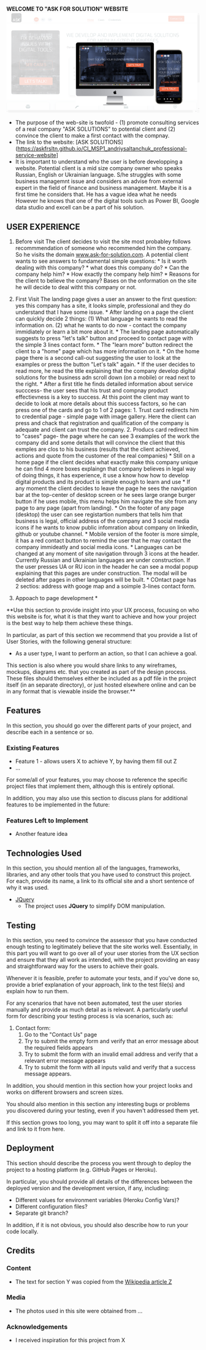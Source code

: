 **WELCOME TO "ASK FOR SOLUTION" WEBSITE**
![ASK Solutions site preview](/assets/imgs/readme-top1.jpg "Desktop mobile site preview")

* The purpose of the web-site is twofold - (1) promote consulting services of a real company "ASK SOLUTIONS" to potential client 
and (2) convince the client to make a first contact with the compnay. 
* The link to the website: [ASK SOLUTIONS](https://askfrsltn.github.io/CI_MSP1_andriysaltanchuk_professional-service-website]
* It is important to understand who the user is before developping a website. Potential client is a mid size company owner 
who speaks Russian, English or Ukrainian language. S/he struggles with some business managemnt issue and considers an advise 
from external expert in the field of finance and business management. Maybe it is a first time he considers that. He has a vague idea what he needs
However he knows that one of the digital tools such as Power BI, Google data studio and excell can be a part of his solution.

## USER EXPERIENCE
1. Before visit
The client decides to visit the site most probabley follows recommmendation of someone who recommended him the company. 
So he visits the domain www.ask-for-solution.com. A potential client wants to see answers to fundamental simple questions:
        * Is it worth dealing with this company?
        * what does this company do?
        * Can the company help him?
        * How exactly the company help him?
        * Reasons for the client to believe the company?
Bases on the onformation on the site he will decide to deal witht this company or not.

2. First Visit
The landing page gives a user an answer to the first question: yes this company has a site, it looks simple, professional 
and they do understand that I have some issue.
        * After landing on a page the client can quickly decide 2 things: (1) What language he wants to read the information on.
        (2) what he wants to do now - contact the company immidiately or learn a bit more about it. 
        * The landing page automatically suggests to press "let's talk" button and proceed to contact page with the simple 3 lines contact form.
        * The "learn more" button redirect the client to a "home" page which has more information on it. 
        * On the home page there is a second call-out suggesting the user to look at the examples or press the button "Let's talk" again. 
        * If the user decides to read more, he read the title explaining that the company develop digital solutions for the business adn scroll 
        down (on a mobile) or read next to the right.
        * After a first title he finds detailed information about service succcess- the user sees that his trust and compnay product 
        effectievness is a key to success. 
        At this point the client may want to decide to look at more details about this success factors, so he can press one of 
        the cards and go to 1 of 2 pages:
            1. Trust card redirects him to credential page - simple page with image gallery. Here the client can press and chack that registration 
            and qualification of the company is adequate and client can trust the company.
            2. Producs card redirect him to "cases" page- the page where he can see 3  examples of the work the company did and some 
            details that will convince the client that this exmples are clos to his business (results that the client achieved, actions and 
            quote from the customer of the real companies)
        * Still on a home page if the client decides what exactly make this company unique he can find 4 more boxes explaingn that company 
        believes in legal way of doing things, it has experience, it use a know how how to develop digital products and its 
        product is simple enough to learn and use
        * If any moment the client decides to leave the page he sees the navigation bar at the top-center of desktop screen 
        or he sees large orange burger button if he uses mobile, this menu helps him navigate the site from any page to any page (apart from landing).
        * On the footer of any page (desktop) the user can see registartion numbers that tells him that business is legal, 
        official address of the company and 3 social media icons if he wants to know public infomration about company on linkedin, github or youtube channel.
        * Mobile version of the footer is more simple, it has a red contact button to remind the user that 
        he may contact the company immideatly and social media icons.
        * Languages can be changed at any moment of site navigation through 3 icons at the header. 
        Currently Russian and Ukrainian languages are under construction. If the user presses UA or RU icon in the header he can see a modal popup 
        explaining that this pages are under construction. The modal will be deleted after pages in other languages will be built.
        * COntact page has 2 sectios: address with googe map and a soimple 3-lines contact form.

2. Appoach to page development
    *


**Use this section to provide insight into your UX process, focusing on who this website is for, what it is that they want to achieve and how your project is the best way to help them achieve these things.

In particular, as part of this section we recommend that you provide a list of User Stories, with the following general structure:
- As a user type, I want to perform an action, so that I can achieve a goal.

This section is also where you would share links to any wireframes, mockups, diagrams etc. that you created as part of the design process. 
These files should themselves either be included as a pdf file in the project itself (in an separate directory), or just hosted elsewhere 
online and can be in any format that is viewable inside the browser.**

## Features

In this section, you should go over the different parts of your project, and describe each in a sentence or so.
 
### Existing Features
- Feature 1 - allows users X to achieve Y, by having them fill out Z
- ...

For some/all of your features, you may choose to reference the specific project files that implement them, although this is entirely optional.

In addition, you may also use this section to discuss plans for additional features to be implemented in the future:

### Features Left to Implement
- Another feature idea

## Technologies Used

In this section, you should mention all of the languages, frameworks, libraries, and any other tools that you have used to construct this project. For each, provide its name, a link to its official site and a short sentence of why it was used.

- [JQuery](https://jquery.com)
    - The project uses **JQuery** to simplify DOM manipulation.


## Testing

In this section, you need to convince the assessor that you have conducted enough testing to legitimately believe that the site works well. Essentially, in this part you will want to go over all of your user stories from the UX section and ensure that they all work as intended, with the project providing an easy and straightforward way for the users to achieve their goals.

Whenever it is feasible, prefer to automate your tests, and if you've done so, provide a brief explanation of your approach, link to the test file(s) and explain how to run them.

For any scenarios that have not been automated, test the user stories manually and provide as much detail as is relevant. A particularly useful form for describing your testing process is via scenarios, such as:

1. Contact form:
    1. Go to the "Contact Us" page
    2. Try to submit the empty form and verify that an error message about the required fields appears
    3. Try to submit the form with an invalid email address and verify that a relevant error message appears
    4. Try to submit the form with all inputs valid and verify that a success message appears.

In addition, you should mention in this section how your project looks and works on different browsers and screen sizes.

You should also mention in this section any interesting bugs or problems you discovered during your testing, even if you haven't addressed them yet.

If this section grows too long, you may want to split it off into a separate file and link to it from here.

## Deployment

This section should describe the process you went through to deploy the project to a hosting platform (e.g. GitHub Pages or Heroku).

In particular, you should provide all details of the differences between the deployed version and the development version, if any, including:
- Different values for environment variables (Heroku Config Vars)?
- Different configuration files?
- Separate git branch?

In addition, if it is not obvious, you should also describe how to run your code locally.


## Credits

### Content
- The text for section Y was copied from the [Wikipedia article Z](https://en.wikipedia.org/wiki/Z)

### Media
- The photos used in this site were obtained from ...

### Acknowledgements

- I received inspiration for this project from X